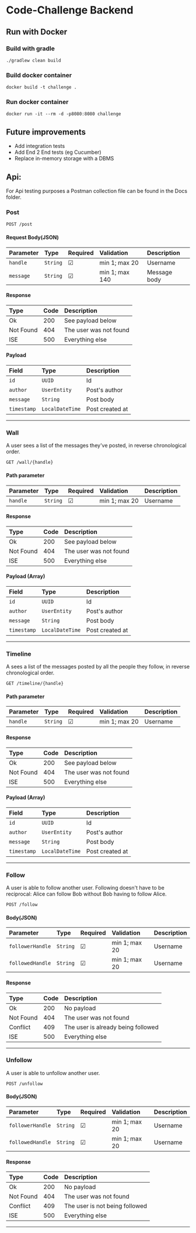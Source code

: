 # Code-Challenge Backend

## Run with Docker

### Build with gradle

    ./gradlew clean build

### Build docker container

    docker build -t challenge .

### Run docker container

    docker run -it --rm -d -p8080:8080 challenge
 

## Future improvements

- Add integration tests
- Add End 2 End tests (eg Cucumber)
- Replace in-memory storage with a DBMS

## Api:

For Api testing purposes a Postman collection file can be found in the Docs folder. 

### Post

```http
POST /post
```
#### Request Body(JSON)

| Parameter | Type | Required | Validation | Description |
| :--- | :--- | :--- | :--- | :--- |
| `handle`  | `String` | &#9745; | min 1; max 20  | Username |
| `message` | `String` | &#9745; | min 1; max 140 | Message body|

#### Response

| Type | Code | Description |
| :--- | :--- | :--- |
| Ok | 200 | See payload below |
| Not Found | 404 | The user was not found |
| ISE | 500 | Everything else |

#### Payload

| Field | Type | Description |
| :--- | :--- | :--- |
| `id`  | `UUID` | Id |
| `author` | `UserEntity` | Post's author |
| `message` | `String` | Post body |
| `timestamp` | `LocalDateTime` | Post created at |

----

### Wall

A user sees a list of the messages they've posted, in reverse chronological order.


```http
GET /wall/{handle}
```
#### Path parameter

| Parameter | Type | Required | Validation | Description |
| :--- | :--- | :--- | :--- | :--- |
| `handle`  | `String` | &#9745; | min 1; max 20  | Username |

#### Response

| Type | Code | Description |
| :--- | :--- | :--- |
| Ok | 200 | See payload below |
| Not Found | 404 | The user was not found |
| ISE | 500 | Everything else |

#### Payload (Array)

| Field | Type | Description |
| :--- | :--- | :--- |
| `id`  | `UUID` | Id |
| `author` | `UserEntity` | Post's author |
| `message` | `String` | Post body |
| `timestamp` | `LocalDateTime` | Post created at |

----

### Timeline

A sees a list of the messages posted by all the people they follow, in reverse chronological order.

```http
GET /timeline/{handle}
```
#### Path parameter

| Parameter | Type | Required | Validation | Description |
| :--- | :--- | :--- | :--- | :--- |
| `handle`  | `String` | &#9745; | min 1; max 20  | Username |

#### Response

| Type | Code | Description |
| :--- | :--- | :--- |
| Ok | 200 | See payload below |
| Not Found | 404 | The user was not found |
| ISE | 500 | Everything else |

#### Payload (Array)

| Field | Type | Description |
| :--- | :--- | :--- |
| `id`  | `UUID` | Id |
| `author` | `UserEntity` | Post's author |
| `message` | `String` | Post body |
| `timestamp` | `LocalDateTime` | Post created at |

----

### Follow

A user is able to follow another user. Following doesn't have to be reciprocal: Alice can follow Bob without Bob having to follow Alice.

```http
POST /follow
```
#### Body(JSON)

| Parameter | Type | Required | Validation | Description |
| :--- | :--- | :--- | :--- | :--- |
| `followerHandle`  | `String` | &#9745; | min 1; max 20  | Username |
| `followedHandle`  | `String` | &#9745; | min 1; max 20  | Username |

#### Response

| Type | Code | Description |
| :--- | :--- | :--- |
| Ok | 200 | No payload |
| Not Found | 404 | The user was not found |
| Conflict | 409 | The user is already being followed |
| ISE | 500 | Everything else |
----

### Unfollow

A user is able to unfollow another user. 

```http
POST /unfollow
```
#### Body(JSON)

| Parameter | Type | Required | Validation | Description |
| :--- | :--- | :--- | :--- | :--- |
| `followerHandle`  | `String` | &#9745; | min 1; max 20  | Username |
| `followedHandle`  | `String` | &#9745; | min 1; max 20  | Username |

#### Response

| Type | Code | Description |
| :--- | :--- | :--- |
| Ok | 200 | No payload |
| Not Found | 404 | The user was not found |
| Conflict | 409 | The user is not being followed |
| ISE | 500 | Everything else |

----

